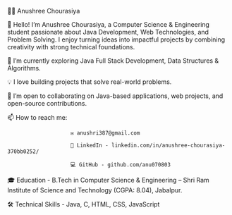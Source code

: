 👩‍💻 Anushree Chourasiya

👋 Hello! I’m Anushree Chourasiya, a Computer Science & Engineering student passionate about Java Development, Web Technologies, and Problem Solving. I enjoy turning ideas into impactful projects by combining creativity with strong technical foundations.

🌱 I’m currently exploring Java Full Stack Development, Data Structures & Algorithms.

💡 I love building projects that solve real-world problems.

🤝 I’m open to collaborating on Java-based applications, web projects, and open-source contributions.

📫 How to reach me:

                        ✉️ anushri387@gmail.com

                        🔗 LinkedIn - linkedin.com/in/anushree-chourasiya-370bb0252/

                        💻 GitHub - github.com/anu070803

🎓 Education -  B.Tech in Computer Science & Engineering – Shri Ram Institute of Science and Technology
   (CGPA: 8.04), Jabalpur.

🛠️ Technical Skills - Java, C, HTML, CSS, JavaScript 

